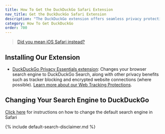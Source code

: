 ```yaml
---
title: How To Get the DuckDuckGo Safari Extension
nav_title: Get the DuckDuckGo Safari Extension
description: "The DuckDuckGo extension offers seamless privacy protection for your browser: tracker blocking, cookie protection, private search, email protection, and more."
category: How To Get DuckDuckGo
order: 700
---
```


> <a class="button" href="{{ site.baseurl }}/mobile/safari-ios">Did you mean iOS Safari instead?</a>

## Installing Our Extension

-   [DuckDuckGo Privacy Essentials extension](https://apps.apple.com/us/app/duckduckgo-privacy-for-safari/id1482920575): Changes your browser search engine to DuckDuckGo Search, along with other privacy benefits such as tracker blocking and encrypted website connections (where possible). <a href="{{ site.baseurl }}/privacy/web-tracking-protections/">Learn more about our Web Tracking Protections</a>.

## Changing Your Search Engine to DuckDuckGo

[Click here](https://support.apple.com/en-ca/guide/safari/sfria1042d31/mac) for instructions on how to change the default search engine in Safari

{% include default-search-disclaimer.md %}
